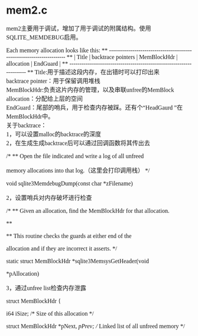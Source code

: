 # mem2.c
<font face="微软雅黑" size="3px">

mem2主要用于调试，增加了用于调试的附属结构。使用SQLITE_MEMDEBUG启用。

Each memory allocation looks like this:
**  ------------------------------------------------------------------------
**  | Title |  backtrace pointers |  MemBlockHdr |  allocation |  EndGuard |
**  ------------------------------------------------------------------------
**
Title:用于描述这段内存，在出错时可以打印出来  
backtrace pointer：用于保留调用堆栈  
MemBlockHdr:负责这片内存的管理，以及串联unfree的MemBlock  
allocation：分配给上层的空间    
EndGuard：尾部的哨兵，用于检查内存被踩。还有个“HeadGaurd ”在MemBlockHdr中。  
关于backtrace：  
1，可以设置malloc的backtrace的深度  
2，在生成生成backtrace后可以通过回调函数将其传出去

/*
** Open the file indicated and write a log of all unfreed

memory allocations into that log.（这里会打印调用栈）
*/

void sqlite3MemdebugDump(const char *zFilename)

2，设置哨兵对内存破坏进行检查

/*
** Given an allocation, find the MemBlockHdr for that allocation.

**

** This routine checks the guards at either end of the

allocation and if they are incorrect it asserts.
*/

static struct MemBlockHdr *sqlite3MemsysGetHeader(void

*pAllocation)

3，通过unfree list检查内存泄露

struct MemBlockHdr {

  i64 iSize;                          /* Size of this allocation */

  struct MemBlockHdr *pNext, *pPrev;  /* Linked list of all unfreed memory */

